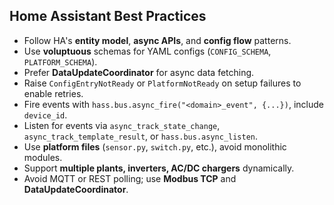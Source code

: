 ## Home Assistant Best Practices

- Follow HA's **entity model**, **async APIs**, and **config flow** patterns.
- Use **voluptuous** schemas for YAML configs (`CONFIG_SCHEMA`, `PLATFORM_SCHEMA`).
- Prefer **DataUpdateCoordinator** for async data fetching.
- Raise `ConfigEntryNotReady` or `PlatformNotReady` on setup failures to enable retries.
- Fire events with `hass.bus.async_fire("<domain>_event", {...})`, include `device_id`.
- Listen for events via `async_track_state_change`, `async_track_template_result`, or `hass.bus.async_listen`.
- Use **platform files** (`sensor.py`, `switch.py`, etc.), avoid monolithic modules.
- Support **multiple plants, inverters, AC/DC chargers** dynamically.
- Avoid MQTT or REST polling; use **Modbus TCP** and **DataUpdateCoordinator**.